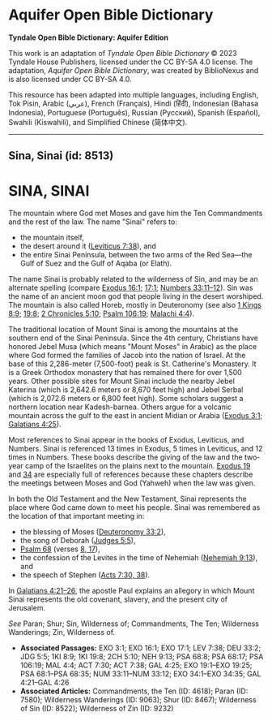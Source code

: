 # Aquifer Open Bible Dictionary

**Tyndale Open Bible Dictionary: Aquifer Edition**

This work is an adaptation of *Tyndale Open Bible Dictionary* © 2023 Tyndale House Publishers, licensed under the CC BY\-SA 4\.0 license. The adaptation, *Aquifer Open Bible Dictionary*, was created by BiblioNexus and is also licensed under CC BY\-SA 4\.0\.

This resource has been adapted into multiple languages, including English, Tok Pisin, Arabic (عربي), French (Français), Hindi (हिंदी), Indonesian (Bahasa Indonesia), Portuguese (Português), Russian (Русский), Spanish (Español), Swahili (Kiswahili), and Simplified Chinese (简体中文).



--------------------------------

## Sina, Sinai (id: 8513)

SINA, SINAI
===========

The mountain where God met Moses and gave him the Ten Commandments and the rest of the law. The name "Sinai" refers to:

* the mountain itself,
* the desert around it ([Leviticus 7:38](https://ref.ly/Lev7:38)), and
* the entire Sinai Peninsula, between the two arms of the Red Sea—the Gulf of Suez and the Gulf of Aqaba (or Elath).

The name Sinai is probably related to the wilderness of Sin, and may be an alternate spelling (compare [Exodus 16:1](https://ref.ly/Exod16:1); [17:1](https://ref.ly/Exod17:1); [Numbers 33:11–12](https://ref.ly/Num33:11-Num33:12)). Sin was the name of an ancient moon god that people living in the desert worshiped. The mountain is also called Horeb, mostly in Deuteronomy (see also [1 Kings 8:9](https://ref.ly/1Kgs8:9); [19:8](https://ref.ly/1Kgs19:8); [2 Chronicles 5:10](https://ref.ly/2Chr5:10); [Psalm 106:19](https://ref.ly/Ps106:19); [Malachi 4:4](https://ref.ly/Mal4:4)).

The traditional location of Mount Sinai is among the mountains at the southern end of the Sinai Peninsula. Since the 4th century, Christians have honored Jebel Musa (which means "Mount Moses" in Arabic) as the place where God formed the families of Jacob into the nation of Israel. At the base of this 2,286\-meter (7,500\-foot) peak is St. Catherine's Monastery. It is a Greek Orthodox monastery that has remained there for over 1,500 years. Other possible sites for Mount Sinai include the nearby Jebel Katerina (which is 2,642\.6 meters or 8,670 feet high) and Jebel Serbal (which is 2,072\.6 meters or 6,800 feet high). Some scholars suggest a northern location near Kadesh\-barnea. Others argue for a volcanic mountain across the gulf to the east in ancient Midian or Arabia ([Exodus 3:1](https://ref.ly/Exod3:1); [Galatians 4:25](https://ref.ly/Gal4:25)).

Most references to Sinai appear in the books of Exodus, Leviticus, and Numbers. Sinai is referenced 13 times in Exodus, 5 times in Leviticus, and 12 times in Numbers. These books describe the giving of the law and the two\-year camp of the Israelites on the plains next to the mountain. [Exodus 19](https://ref.ly/Exod19:1-Exod19:25) and [34](https://ref.ly/Exod34:1-Exod34:35) are especially full of references because these chapters describe the meetings between Moses and God (Yahweh) when the law was given.

In both the Old Testament and the New Testament, Sinai represents the place where God came down to meet his people. Sinai was remembered as the location of that important meeting in:

* the blessing of Moses ([Deuteronomy 33:2](https://ref.ly/Deut33:2)),
* the song of Deborah ([Judges 5:5](https://ref.ly/Judg5:5)),
* [Psalm 68](https://ref.ly/Ps68:1-Ps68:35) (verses [8, 17](https://ref.ly/Ps68:8,Ps68:17)),
* the confession of the Levites in the time of Nehemiah ([Nehemiah 9:13](https://ref.ly/Neh9:13)), and
* the speech of Stephen ([Acts 7:30, 38](https://ref.ly/Acts7:30,Acts7:38)).

In [Galatians 4:21–26](https://ref.ly/Gal4:21-Gal4:26), the apostle Paul explains an allegory in which Mount Sinai represents the old covenant, slavery, and the present city of Jerusalem.

*See* Paran; Shur; Sin, Wilderness of; Commandments, The Ten; Wilderness Wanderings; Zin, Wilderness of.

* **Associated Passages:** EXO 3:1; EXO 16:1; EXO 17:1; LEV 7:38; DEU 33:2; JDG 5:5; 1KI 8:9; 1KI 19:8; 2CH 5:10; NEH 9:13; PSA 68:8; PSA 68:17; PSA 106:19; MAL 4:4; ACT 7:30; ACT 7:38; GAL 4:25; EXO 19:1–EXO 19:25; PSA 68:1–PSA 68:35; NUM 33:11–NUM 33:12; EXO 34:1–EXO 34:35; GAL 4:21–GAL 4:26
* **Associated Articles:** Commandments, the Ten (ID: 4618); Paran (ID: 7580); Wilderness Wanderings (ID: 9063); Shur (ID: 8467); Wilderness of Sin (ID: 8522); Wilderness of Zin (ID: 9232)

